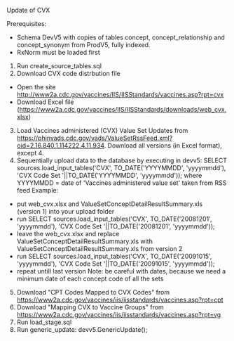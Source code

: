 Update of CVX

Prerequisites:
- Schema DevV5 with copies of tables concept, concept_relationship and concept_synonym from ProdV5, fully indexed.
- RxNorm must be loaded first

1. Run create_source_tables.sql
2. Download CVX code distrbution file
- Open the site http://www2a.cdc.gov/vaccines/IIS/IISStandards/vaccines.asp?rpt=cvx
- Download Excel file (https://www2a.cdc.gov/vaccines/IIS/IISStandards/downloads/web_cvx.xlsx)
3. Load Vaccines administered (CVX) Value Set Updates from https://phinvads.cdc.gov/vads/ValueSetRssFeed.xml?oid=2.16.840.1.114222.4.11.934. Download all versions (in Excel format), except 4.
4. Sequentially upload data to the database by executing in devv5: SELECT sources.load_input_tables('CVX', TO_DATE('YYYYMMDD', 'yyyymmdd'), 'CVX Code Set '||TO_DATE('YYYYMMDD', 'yyyymmdd'));
where YYYYMMDD = date of 'Vaccines administered value set' taken from RSS feed
Example:
- put web_cvx.xlsx and ValueSetConceptDetailResultSummary.xls (version 1) into your upload folder
- run SELECT sources.load_input_tables('CVX', TO_DATE('20081201', 'yyyymmdd'), 'CVX Code Set '||TO_DATE('20081201', 'yyyymmdd'));
- leave the web_cvx.xlsx and replace ValueSetConceptDetailResultSummary.xls with ValueSetConceptDetailResultSummary.xls from version 2
- run SELECT sources.load_input_tables('CVX', TO_DATE('20091015', 'yyyymmdd'), 'CVX Code Set '||TO_DATE('20091015', 'yyyymmdd'));
- repeat untill last version
Note: be careful with dates, because we need a minimum date of each concept code of all the sets
5. Download "CPT Codes Mapped to CVX Codes" from https://www2a.cdc.gov/vaccines/iis/iisstandards/vaccines.asp?rpt=cpt
6. Download "Mapping CVX to Vaccine Groups" from https://www2a.cdc.gov/vaccines/iis/iisstandards/vaccines.asp?rpt=vg
7. Run load_stage.sql
8. Run generic_update: devv5.GenericUpdate();